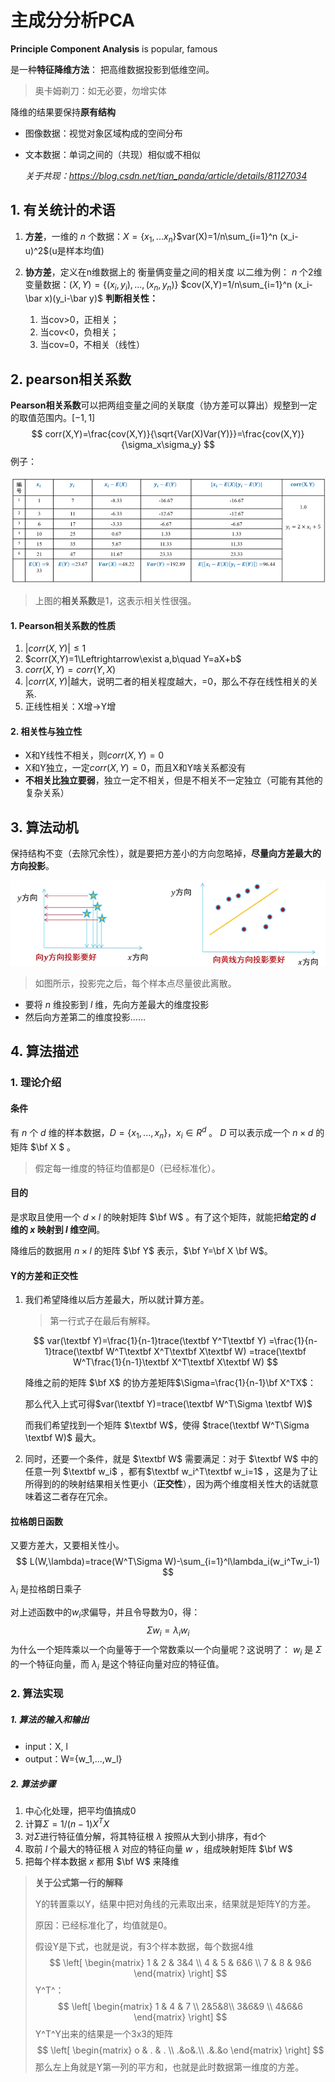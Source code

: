 # 主成分分析PCA

**Principle Component Analysis** is popular, famous

是一种**特征降维方法**：
把高维数据投影到低维空间。

> 奥卡姆剃刀：如无必要，勿增实体

降维的结果要保持**原有结构**

- 图像数据：视觉对象区域构成的空间分布

- 文本数据：单词之间的（共现）相似或不相似

  *关于共现：https://blog.csdn.net/tian_panda/article/details/81127034*

## 1. 有关统计的术语

1. **方差**，一维的
   $n$ 个数据：$X=\{x_1,...x_n\}$$var(X)=1/n\sum_{i=1}^n (x_i-u)^2$(u是样本均值)

2. **协方差**，定义在n维数据上的
   衡量俩变量之间的相关度
   以二维为例：
   $n$ 个2维变量数据：$(X,Y)=\{(x_i, y_i),...,(x_n,y_n)\}$
   $cov(X,Y)=1/n\sum_{i=1}^n (x_i-\bar x)(y_i-\bar y)$
   **判断相关性：**
   1. 当cov>0，正相关；
   2. 当cov<0，负相关；
   3. 当cov=0，不相关（线性）

## 2. pearson相关系数

**Pearson相关系数**可以把两组变量之间的关联度（协方差可以算出）规整到一定的取值范围内。$[-1,1]$
$$
corr(X,Y)=\frac{cov(X,Y)}{\sqrt{Var(X)Var(Y)}}=\frac{cov(X,Y)}{\sigma_x\sigma_y}
$$
例子：

![image-20210527103932696](./pic/image-20210527103932696.png)

> 上图的**相关系数**是1，这表示相关性很强。

#### 1. Pearson相关系数的性质

1. $|corr(X,Y)|\leq1$
2. $corr(X,Y)=1\Leftrightarrow\exist a,b\quad Y=aX+b$
3. $corr(X,Y)=corr(Y,X)$
4. $|corr(X,Y)|$越大，说明二者的相关程度越大，=0，那么不存在线性相关的关系.
5. 正线性相关：X增$\rightarrow$Y增

#### 2. 相关性与独立性

- X和Y线性不相关，则$corr(X,Y)=0$
- X和Y独立，一定$corr(X,Y)=0$，而且X和Y啥关系都没有
- **不相关比独立要弱**，独立一定不相关，但是不相关不一定独立（可能有其他的复杂关系）

## 3. 算法动机

保持结构不变（去除冗余性），就是要把方差小的方向忽略掉，**尽量向方差最大的方向投影**。

![image-20210527112447630](pic/image-20210527112447630.png)

> 如图所示，投影完之后，每个样本点尽量彼此离散。

- 要将 $n$ 维投影到 $l$ 维，先向方差最大的维度投影
- 然后向方差第二的维度投影……

## 4. 算法描述

### 1. 理论介绍

#### **条件**

有 $n$ 个 $d$ 维的样本数据，$D=\{x_1,...,x_n\}，x_i\in R^d$ 。 $D$ 可以表示成一个 $n\times d$ 的矩阵 $\bf X $ 。

> 假定每一维度的特征均值都是0（已经标准化）。

#### 目的

是求取且使用一个 $d\times l$ 的映射矩阵 $\bf W$ 。有了这个矩阵，就能把**给定的 $d$ 维的 $x$ 映射到 $l$ 维空间**。

降维后的数据用 $n\times l$  的矩阵 $\bf Y$ 表示，$\bf Y=\bf X \bf W$。

#### Y的方差和正交性

1. 我们希望降维以后方差最大，所以就计算方差。

   > 第一行式子在最后有解释。 

   $$
   var(\textbf Y)=\frac{1}{n-1}trace(\textbf Y^T\textbf Y)
   =\frac{1}{n-1}trace(\textbf W^T\textbf X^T\textbf X\textbf W)
   =trace(\textbf W^T\frac{1}{n-1}\textbf X^T\textbf X\textbf W)
   $$

   降维之前的矩阵 $\bf X$ 的协方差矩阵$\Sigma=\frac{1}{n-1}\bf X^TX$：
   
   那么代入上式可得$var(\textbf Y)=trace(\textbf W^T\Sigma \textbf W)$
   
   而我们希望找到一个矩阵 $\textbf W$，使得 $trace(\textbf W^T\Sigma \textbf W)$ 最大。
   
2. 同时，还要一个条件，就是 $\textbf W$ 需要满足：对于 $\textbf W$ 中的任意一列 $\textbf w_i$ ，都有$\textbf w_i^T\textbf w_i=1$ ，这是为了让所得到的的映射结果相关性更小（**正交性**），因为两个维度相关性大的话就意味着这二者存在冗余。

#### 拉格朗日函数

又要方差大，又要相关性小。
$$
L(W,\lambda)=trace(W^T\Sigma W)-\sum_{i=1}^l\lambda_i(w_i^Tw_i-1)
$$
$\lambda_i$ 是拉格朗日乘子

对上述函数中的$w_i$求偏导，并且令导数为0，得：
$$
\Sigma w_i=\lambda_i w_i
$$
为什么一个矩阵乘以一个向量等于一个常数乘以一个向量呢？这说明了： $w_i$ 是 $\Sigma$ 的一个特征向量，而 $\lambda_i$ 是这个特征向量对应的特征值。

### 2. 算法实现

##### 1. 算法的输入和输出

- input：X, l
- output：W={w_1,...,w_l}

##### 2. 算法步骤

1. 中心化处理，把平均值搞成0
2. 计算$\Sigma=1/(n-1)X^TX$
3. 对$\Sigma$进行特征值分解，将其特征根 $\lambda$ 按照从大到小排序，有d个
4. 取前 $l$ 个最大的特征根 $\lambda$ 对应的特征向量 $w$ ，组成映射矩阵 $\bf W$
5. 把每个样本数据 $x$ 都用 $\bf W$ 来降维 



> **关于公式第一行的解释**
>
> Y的转置乘以Y，结果中把对角线的元素取出来，结果就是矩阵Y​的方差。
>
> 原因：已经标准化了，均值就是0。
>
> 假设Y是下式，也就是说，有3个样本数据，每个数据4维
> $$
> \left[
>  \begin{matrix}
>    1 & 2 & 3&4 \\
>    4 & 5 & 6&6 \\
>    7 & 8 & 9&6
>   \end{matrix}
>   \right]
> $$
> Y^T^：
> $$
> \left[
>  \begin{matrix}
>    1 & 4 & 7 \\
>    2&5&8\\
>    3&6&9 \\
>    4&6&6
>   \end{matrix}
>   \right]
> $$
> Y^T^Y出来的结果是一个3x3的矩阵
> $$
> \left[
>  \begin{matrix}
>    o & . & . \\
>    .&o&.\\
>    .&.&o
>   \end{matrix}
>   \right]
> $$
> 那么左上角就是Y第一列的平方和，也就是此时数据第一维度的方差。